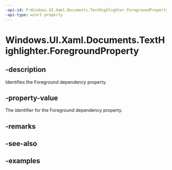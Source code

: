 ```yaml
---
-api-id: P:Windows.UI.Xaml.Documents.TextHighlighter.ForegroundProperty
-api-type: winrt property
---
```


<!-- Property syntax.
public DependencyProperty ForegroundProperty { get; }
-->

# Windows.UI.Xaml.Documents.TextHighlighter.ForegroundProperty

## -description

Identifies the Foreground dependency property.



## -property-value

The identifier for the Foreground dependency property.

## -remarks

## -see-also

## -examples


